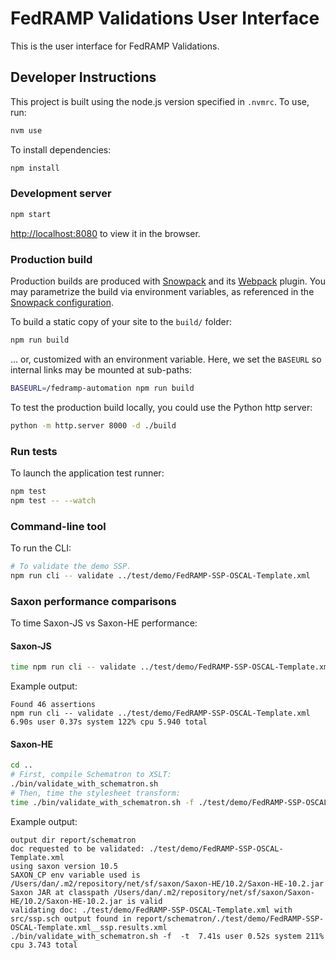 # FedRAMP Validations User Interface

This is the user interface for FedRAMP Validations.
## Developer Instructions

This project is built using the node.js version specified in `.nvmrc`. To use, run:

```bash
nvm use
```

To install dependencies:

```bash
npm install
```

### Development server

```bash
npm start
```

[http://localhost:8080](http://localhost:8080) to view it in the browser.

### Production build

Production builds are produced with [Snowpack](https://www.snowpack.dev/) and its [Webpack](https://webpack.js.org/) plugin. You may parametrize the build via environment variables, as referenced in the [Snowpack configuration](./snowpack.config.js#L3-L8).

To build a static copy of your site to the `build/` folder:

```bash
npm run build
```

... or, customized with an environment variable. Here, we set the `BASEURL` so internal links may be mounted at sub-paths:

```bash
BASEURL=/fedramp-automation npm run build
```

To test the production build locally, you could use the Python http server:

```bash
python -m http.server 8000 -d ./build
```

### Run tests

To launch the application test runner:

```bash
npm test
npm test -- --watch
```

### Command-line tool

To run the CLI:

```bash
# To validate the demo SSP.
npm run cli -- validate ../test/demo/FedRAMP-SSP-OSCAL-Template.xml
```

### Saxon performance comparisons

To time Saxon-JS vs Saxon-HE performance:

#### Saxon-JS

```bash
time npm run cli -- validate ../test/demo/FedRAMP-SSP-OSCAL-Template.xml
```

Example output:

```
Found 46 assertions
npm run cli -- validate ../test/demo/FedRAMP-SSP-OSCAL-Template.xml  6.90s user 0.37s system 122% cpu 5.940 total
```

#### Saxon-HE

```bash
cd ..
# First, compile Schematron to XSLT:
./bin/validate_with_schematron.sh
# Then, time the stylesheet transform:
time ./bin/validate_with_schematron.sh -f ./test/demo/FedRAMP-SSP-OSCAL-Template.xml -t
```

Example output:

```
output dir report/schematron
doc requested to be validated: ./test/demo/FedRAMP-SSP-OSCAL-Template.xml
using saxon version 10.5
SAXON_CP env variable used is /Users/dan/.m2/repository/net/sf/saxon/Saxon-HE/10.2/Saxon-HE-10.2.jar
Saxon JAR at classpath /Users/dan/.m2/repository/net/sf/saxon/Saxon-HE/10.2/Saxon-HE-10.2.jar is valid
validating doc: ./test/demo/FedRAMP-SSP-OSCAL-Template.xml with src/ssp.sch output found in report/schematron/./test/demo/FedRAMP-SSP-OSCAL-Template.xml__ssp.results.xml
./bin/validate_with_schematron.sh -f  -t  7.41s user 0.52s system 211% cpu 3.743 total
```
